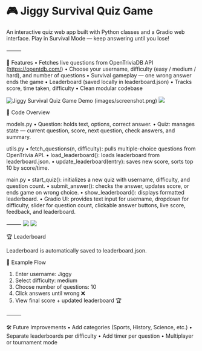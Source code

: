 # 🎮 Jiggy Survival Quiz Game

An interactive quiz web app built with Python classes and a Gradio web interface.
Play in Survival Mode — keep answering until you lose!

⸻

🚀 Features
 • Fetches live questions from OpenTriviaDB API (https://opentdb.com/)
 • Choose your username, difficulty (easy / medium / hard), and number of questions
 • Survival gameplay — one wrong answer ends the game
 • Leaderboard (saved locally in leaderboard.json)
 • Tracks score, time taken, difficulty
 • Clean modular codebase

![Jiggy Survival Quiz Game Demo](images/screenshot.png) (images/screenshot.png)
![](images/screenshot1.png)

🧩 Code Overview

models.py
 • Question: holds text, options, correct answer.
 • Quiz: manages state — current question, score, next question, check answers, 
      and summary.

utils.py
 • fetch_questions(n, difficulty): pulls multiple-choice questions from OpenTrivia API.
 • load_leaderboard(): loads leaderboard from leaderboard.json.
 • update_leaderboard(entry): saves new score, sorts top 10 by score/time.

main.py
 • start_quiz(): initializes a new quiz with username, difficulty, and question count.
 • submit_answer(): checks the answer, updates score, or ends game on wrong choice.
 • show_leaderboard(): displays formatted leaderboard.
 • Gradio UI: provides text input for username, dropdown for difficulty, slider for question count, clickable answer buttons, live score, feedback, and leaderboard.

⸻
![](images/screenshot2.png)
![](images/screenshot3.png)


🏆 Leaderboard

Leaderboard is automatically saved to leaderboard.json.

📌 Example Flow
 1. Enter username: Jiggy
 2. Select difficulty: medium
 3. Choose number of questions: 10
 4. Click answers until wrong ❌
 5. View final score + updated leaderboard 🏆

⸻

🛠 Future Improvements
 • Add categories (Sports, History, Science, etc.)
 • Separate leaderboards per difficulty
 • Add timer per question
 • Multiplayer or tournament mode